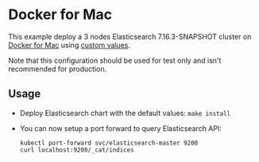 # Docker for Mac

This example deploy a 3 nodes Elasticsearch 7.16.3-SNAPSHOT cluster on [Docker for Mac][]
using [custom values][].

Note that this configuration should be used for test only and isn't recommended
for production.


## Usage

* Deploy Elasticsearch chart with the default values: `make install`

* You can now setup a port forward to query Elasticsearch API:

  ```
  kubectl port-forward svc/elasticsearch-master 9200
  curl localhost:9200/_cat/indices
  ```


[custom values]: https://github.com/elastic/helm-charts/tree/7.16/elasticsearch/examples/docker-for-mac/values.yaml
[docker for mac]: https://docs.docker.com/docker-for-mac/kubernetes/
